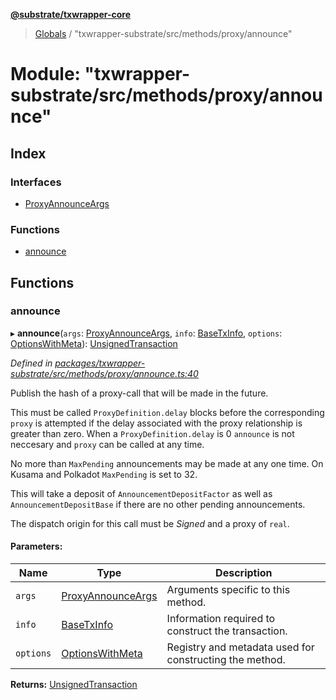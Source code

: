 **[@substrate/txwrapper-core](../README.md)**

> [Globals](../globals.md) / "txwrapper-substrate/src/methods/proxy/announce"

# Module: "txwrapper-substrate/src/methods/proxy/announce"

## Index

### Interfaces

* [ProxyAnnounceArgs](../interfaces/_txwrapper_substrate_src_methods_proxy_announce_.proxyannounceargs.md)

### Functions

* [announce](_txwrapper_substrate_src_methods_proxy_announce_.md#announce)

## Functions

### announce

▸ **announce**(`args`: [ProxyAnnounceArgs](../interfaces/_txwrapper_substrate_src_methods_proxy_announce_.proxyannounceargs.md), `info`: [BaseTxInfo](../interfaces/_txwrapper_core_src_types_method_.basetxinfo.md), `options`: [OptionsWithMeta](../interfaces/_txwrapper_core_src_types_method_.optionswithmeta.md)): [UnsignedTransaction](../interfaces/_txwrapper_core_src_types_method_.unsignedtransaction.md)

*Defined in [packages/txwrapper-substrate/src/methods/proxy/announce.ts:40](https://github.com/paritytech/txwrapper-core/blob/15c9541/packages/txwrapper-substrate/src/methods/proxy/announce.ts#L40)*

Publish the hash of a proxy-call that will be made in the future.

This must be called `ProxyDefinition.delay` blocks before the corresponding
`proxy` is attempted if the delay associated with the proxy relationship is
greater than zero. When a `ProxyDefinition.delay` is 0 `announce` is not neccesary
and `proxy` can be called at any time.

No more than `MaxPending` announcements may be made at any one time. On Kusama and Polkadot
`MaxPending` is set to 32.

This will take a deposit of `AnnouncementDepositFactor` as well as
`AnnouncementDepositBase` if there are no other pending announcements.

The dispatch origin for this call must be _Signed_ and a proxy of `real`.

#### Parameters:

Name | Type | Description |
------ | ------ | ------ |
`args` | [ProxyAnnounceArgs](../interfaces/_txwrapper_substrate_src_methods_proxy_announce_.proxyannounceargs.md) | Arguments specific to this method. |
`info` | [BaseTxInfo](../interfaces/_txwrapper_core_src_types_method_.basetxinfo.md) | Information required to construct the transaction. |
`options` | [OptionsWithMeta](../interfaces/_txwrapper_core_src_types_method_.optionswithmeta.md) | Registry and metadata used for constructing the method.  |

**Returns:** [UnsignedTransaction](../interfaces/_txwrapper_core_src_types_method_.unsignedtransaction.md)
